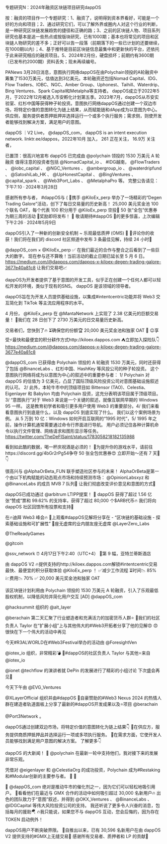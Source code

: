 专题研究N：2024年融资区块链项目研究dappOS


按：融资的项目作一个专题研究：1、融资了，说明得到资本界看好，可能是一个好的方向和项目；2、通过研究它们，可以了解外界或圈内人对这个行业的判断，是一种研究区块链发展趋势的捷径和正确的路；3、之前的区块链人物、项目系列研究也基本是追一些热点或按版块研究，已有1000期；基本也将常见的项目和区块链人物研究的差不多；正好可以告一段落（前期落下的一些已计划的还要继续，在1000期以内）；4、基于推特是目前区块链信息最集中和更新快的平台，还依托于此来研究相应的融资项目。5、2024年2月份，硬盘损坏；前期约有3600期（已发布约2000期）资料丢失；现未再续编号。

PANews 3月28日消息，意图执行网络dappOS在由Polychain领投的A轮融资中筹集了1530万美元，估值达到3亿美元。本轮融资还包括Nomad Capital、IDG、Flow Traders、IOBC、NGC、Amber Group、Uphonest、Taihill、Waterdrip、Bing Ventures、Spark Capital和Metalpha等支持者。
dappOS成立于2022年5月，于2022年12月被选入币安孵化计划第五季。2023年7月，dappOS从币安实验室、红杉中国等获得种子轮投资。意图执行网络dappOS通过创建一个双边市场，将特定价值的意图转化为链上结果，从而赋能链和dApp成为以意图为中心。供应侧，服务提供者质押抵押并选择运行一个或多个执行服务；需求侧，则使开发者能够找到解决方案，满足用户的意图。

dappOS ｜V2 Live，
@dappOS_com，
dappOS is an intent execution network.
linktr.ee/dappos，2022年10月 加入，
261 正在关注，
16.9万 关注者，


已置顶：很高兴地宣布 dappOS 已完成由
@polychain
领投的 1530 万美元 A 轮融资
值得注意的投资者包括
@NomadCapital_io
 、 #IDG越南， 
@FlowTraders
 、 
@iobc_capital
 、 
@NGC_Ventures
 、 
@ambergroup_io
 、 
@waterdripfund
 、 
@SatoshiLab_HK
 、 
@UpHonestCapital
 、 
@BingVentures
 、 
@capital_spark
 、 
@Web3Port_Labs
 、 
@MetalphaPro
等。
完整公告请见：
下午7:10 · 2024年3月28日

感谢所有参与者， #dappOS与 ( 🎉携手
@KiloEx_perp
举办了一场精彩的“Degen Trading Galore”活动，创下了每日交易量的历史新高！
25,000 美元奖金池
100 个联名 OAT，每个代表 100 积分用于
@KiloEx_perp
空投💯
50 张“全包”优惠券
为期三周的活动
🎁奖励即将发布！ 🎁
敬请期待#dappOS 🚀的更多惊喜，上次编辑
下午2:26 · 2024年5月9日

dappOS引入了一种新的创新安全机制 ~ 乐观最低质押 (OMS) 💪
💫评论你的收获！我们将在我们的 discord 社区频道中发布 3 条最佳见解，持续 24 小时👀

@dappOS_com
 × 
@KiloEx_perp
  ✅
在我们最近的合作与整合之后看到了一些巨大的数字。
现在参与还不算晚！当前活动的截止日期已延长至 5 月 6 日。 https://medium.com/@dappos.com/dappos-x-kiloex-degen-trading-galore-3677e40a81c8
让我们交易吧📈

dappOS为开发者提供了基于意图的开发工具，似乎正在创建一个任何人都可以轻松开发的环境，类似于现有的SNS。
dappOS 是该领域的领导者。

dappOS旨在为开发人员提供基础设施，以集成#intentcentric功能并将 Web3 交互简化到 TikTok 等主流应用程序的水平。

4 月份， 
@KiloEx_perp
在
@MantaNetwork
上实现了 2.38 亿美元的巨额交易量！ 🚀我们在 28 日创下了 2730 万美元的日交易量历史新高。 

交易者们，您快到了🔥
⏳确保您的份额🏆 20,000 美元奖金池和独家 OAT 🚀
😉享受⚡️最快和最便宜的积分耕作方式http://kiloex.dappos.com 
⛺️立即加入探险队👇
https://medium.com/@dappos.com/dappos-x-kiloex-degen-trading-galore-3677e40a81c8

 
@dappOS_com
已获得由 Polychain 领投的 A 轮融资 1530 万美元，同时还获得了包括
@BinanceLabs
 、红杉中国、HashKey 等风投公司的种子轮投资。
这个意图执行网络将成为以意图为中心的叙述中的重要参与者： 1/
Polychain 对 dappOS 的估值为 3 亿美元，凸显了国际顶级风险投资公司对意图基础设施叙述的认可。
2/
此外，本轮牛市中的顶级项目如 Bittensor (TAO)、Celestia、Eigenlayer 和 Babylon 均由 Polychain 投资，这充分表明该项目属于顶级项目。3/
“意图执行”对于 Web3 来说是一个关键的叙述，就像互联网早期的 Windows 95 一样。
这是教育初学者和吸引更多用户使用 Web3 的重要部分。4/
我们来看看意图执行到底是什么，以及 dappOS 到底实现了什么。
我们以这个案例场景为例。
从 5 万到 10 亿：Windows 如何开启互联网的“1995 时代”，5/
1995 年之前，操作计算机通常需要通过命令行界面进行导航。
用户必须记住各种计算机命令以执行文件管理、网络请求和图形显示等任务。https://twitter.com/TheDeFISaint/status/1783058218182135988

看到如此酷的数据，喝一杯庆祝酒是必须的！
💪为提升你的游戏水平，请前往https://discord.gg/4bGr2rPg54争夺 50 张全包优惠券😍
立即开始〜还有 7 天🚀👇

很高兴与
@AlphaOrBeta_FUN
联手塑造社区参与的未来！
AlphaOrBeta是第一个由以下机构赋能的动态观点市场和持续预测市场：
@OpinionLabsxyz
和
@BinanceLabs
的成员
MVB 7 队列👏
让我们彻底改变评价意见和意图的方式🚀

dappOS已成功通过
@arbitrum
 LTIPP提案！
🚀 dappOS 获得了超过 1.56 亿张“赞成”票和 99.62% 的支持率，获得了超过 80,000 个$ARB代币🔥
我们将向 dappOS 社区回馈所有投票和支持🫡

在🔥迪拜 Web3 峰会🔥
🚀上观看#dappOS见解将分享在 - “区块链的基础设施 - 探索基础设施和可扩展性”
🎤座无虚席的业内朋友座无虚席
@LayerZero_Labs

@TheReadyGames

@gitcoin

@ssv_network
⏰ 4月17日下午2:40（UTC+4）
📍第 9 幅，亚特兰蒂斯酒店

由 dappOS V2 🔥提供支持的http://kiloex.dappos.com解锁#intentcentric交易
最快、最便宜的积分获取体验
@KiloEx_perp
 ！
✅减少工作流程
⏳时间📉 85%
💹费用📉 70%
✅ 20,000 美元奖金池和独家 OAT

该区块链计划利用由 Polychain 领投的 1530 万美元 A 轮融资，引入了乐观最低股权机制，以降低风险并简化用户交互 [AD] 
@dappOS_com

 
@hacksummit
组织的
@alt_layer
 
@berachain
第二天汇聚了行业塑造者和充满活力的加密货币人群⭐️
💯我们的社区负责人 Taylor 在“扩展小组”上与其他伟大的#Web3开拓者分享了他的见解😍
😍很快在下一个伟大的活动中再见

今天#R3ALWORLD在#Web3Festival举办的活动由
@ForesightVen
 
@iotex_io
组织，非常精彩💣
🐼#dappOS的社区负责人 Taylor 与其他⭐️来自
@iotex_io
 
@ionet
 @techflow 的演讲者就 DePin 的发展进行了精彩的小组讨论
下次盛会再见🚀

今天下午由
@EVG_Ventures
 
@XLayerOfficial
组织并由#dappOS
👏自豪赞助的#Web3 Nexus 2024 的热情人群在建造者轨道面板上分享了最新的#dappOS开发成果以及⭐️项目
@berachain

@Port3Network
 。

dappOS通过创建双边市场，将特定价值的意图转化为链上结果👇
🥰在供应方，服务提供商质押抵押品并选择运行一项或多项执行服务。
🐼在需求方面，它使开发人员能够找到满足用户意图的解决方案。
了解更多👇

dappOS 的大新闻！ 🚀
@polychain
在最新一轮中支持他们，我对接下来的发展非常乐观。

凭借对
@eigenlayer
和
@CelestiaOrg
的成功投资，Polychain 成为#Restaking和#Modular创新的主要参与者。
🧵 🔽


📌
@dappOS_com
绝对是推动牛市的催化剂之一，因为它们可以轻松地吸引用户。
🚀看看他们在最近与 GMX 合作的活动中如何吸引超过 30,000 名新用户🔥
出色的团队致力于“意图”叙述，并得到
@OKX_Ventures
 、 
@BinanceLabs
 、 
@IDGCapital
等伟大风险投资公司的支持。
我还听说了更多令人兴奋的消息，包括每月的援助🪂
🔥我只能说，如果您不与 dappOS 互动，您会后悔的，因为存在 TOKEN 启动例外！

dappOS用户不断突破界限。
👏自推出以来，已有 30,596 名新用户在由 dappOS V2 提供支持的#GMX上无缝交易🚀
感谢所有交易者、质押者和 LP 的贡献🥰